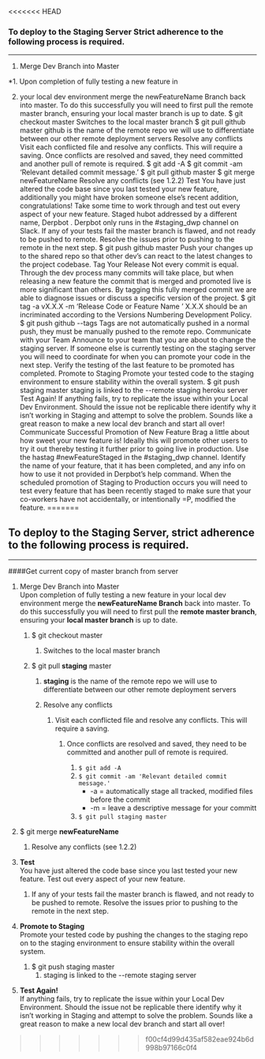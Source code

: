 <<<<<<< HEAD
### To deploy to the Staging Server Strict adherence to the following process is required.

***


1. Merge Dev Branch into Master

*1. Upon completion of fully testing a new feature in

2. your local dev environment merge the newFeatureName Branch back into master. To do this successfully you will need to first pull the remote master branch, ensuring your local master branch is up to date.
$ git checkout master
Switches to the local master branch
$ git pull github master
github is the name of the remote repo we will use to differentiate between our other remote deployment servers
Resolve any conflicts
Visit each conflicted file and resolve any conflicts. This will require a saving.
Once conflicts are resolved and saved, they need committed and another pull of remote is required.
$ git add -A
$ git commit -am ‘Relevant detailed commit message.’
$ git pull github master
$ git merge newFeatureName
Resolve any conflicts (see 1.2.2)
Test 
You have just altered the code base since you last tested your new feature, additionally you might have broken someone else’s recent addition, congratulations! Take some time to work through and test out every aspect of your new feature.
Staged hubot addressed by a different name, Derpbot .
Derpbot only runs in the #staging_dwp channel on Slack.
If any of your tests fail the master branch is flawed, and not ready to be pushed to remote. Resolve the issues prior to pushing to the remote in the next step.
$ git push github master
Push your changes up to the shared repo so that other dev’s can react to the latest changes to the project codebase.
Tag Your Release
Not every commit is equal. Through the dev process many commits will take place, but when releasing a new feature the commit that is merged and promoted live is more significant than others. By tagging this fully merged commit we are able to diagnose issues or discuss a specific version of the project.
$ git tag -a vX.X.X -m ‘Release Code or Feature Name ’
X.X.X should be an incriminated according to the Versions Numbering Development Policy.
$ git push github --tags
Tags are not automatically pushed in a normal push, they must be manually pushed to the remote repo.
Communicate with your Team
Announce to your team that you are about to change the staging server. If someone else is currently testing on the staging server you will need to coordinate for when you can promote your code in the next step.
Verify the testing of the last feature to be promoted has completed.
Promote to Staging
Promote your tested code to the staging environment to ensure stability within the overall system.
$ git push staging master
staging is linked to the --remote staging heroku server
Test Again!
If anything fails, try to replicate the issue within your Local Dev Environment. Should the issue not be replicable there identify why it isn’t working in Staging and attempt to solve the problem. Sounds like a great reason to make a new local dev branch and start all over!
Communicate Successful Promotion of New Feature
Brag a little about how sweet your new feature is! Ideally this will promote other users to try it out thereby testing it further prior to going live in production.
Use the hastag #newFeatureStaged in the #staging_dwp channel. Identify the name of your feature, that it has been completed, and any info on how to use it not provided in Derpbot’s help command.
When the scheduled promotion of Staging to Production occurs you will need to test every feature that has been recently staged to make sure that your co-workers have not accidentally, or intentionally =P, modified the feature.
=======
## To deploy to the Staging Server, strict adherence to the following process is required.

---
####Get current copy of master branch from server
1. Merge Dev Branch into Master  
Upon completion of fully testing a new feature in your local dev environment merge the __newFeatureName Branch__ back into master.
 To do this successfully you will need to first pull the **remote master branch**, ensuring your **local master branch** is up to date.

   1. $ git checkout master

       1. Switches to the local master branch

   2. $ git pull **staging** master

      1. **staging** is the name of the remote repo we will use to differentiate between our other remote deployment servers

      2. Resolve any conflicts

         1. Visit each conflicted file and resolve any conflicts. This will require a saving.

            1. Once conflicts are resolved and saved, they need to be committed and another pull of remote is required.

               1. `$ git add -A`
               2. `$ git commit -am 'Relevant detailed commit message.'`  
                  * -a  = automatically stage all tracked, modified files before the commit  
                  * -m = leave a descriptive message for your committ
               3. `$ git pull staging master`


  3. $ git merge **newFeatureName**

     1. Resolve any conflicts (see 1.2.2)

1. **Test**  
You have just altered the code base since you last tested your new feature. Test out every aspect of your new feature.
   1. If any of your tests fail the master branch is flawed, and not ready to be pushed to remote. Resolve the issues prior to pushing to the remote in the next step.

3. **Promote to Staging**  
Promote your tested code by pushing the changes to the staging repo on to the staging environment to ensure stability within the overall system.

    1. $ git push staging master
       1. staging is linked to the --remote staging server

4. **Test Again!**  
If anything fails, try to replicate the issue within your Local Dev Environment. Should the issue not be replicable there identify why it isn’t working in Staging and attempt to solve the problem. Sounds like a great reason to make a new local dev branch and start all over!
>>>>>>> f00cf4d99d435af582eae924b6d998b97166c0f4
